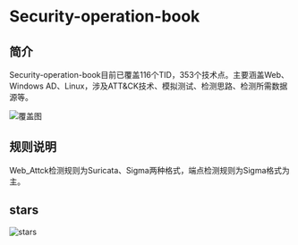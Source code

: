 # Security-operation-book

## 简介

Security-operation-book目前已覆盖116个TID，353个技术点。主要涵盖Web、Windows AD、Linux，涉及ATT&CK技术、模拟测试、检测思路、检测所需数据源等。

![覆盖图](img/index.png)

## 规则说明

Web_Attck检测规则为Suricata、Sigma两种格式，端点检测规则为Sigma格式为主。

## stars

![stars](https://starchart.cc/0x783kb/Security-operation-book.svg)
